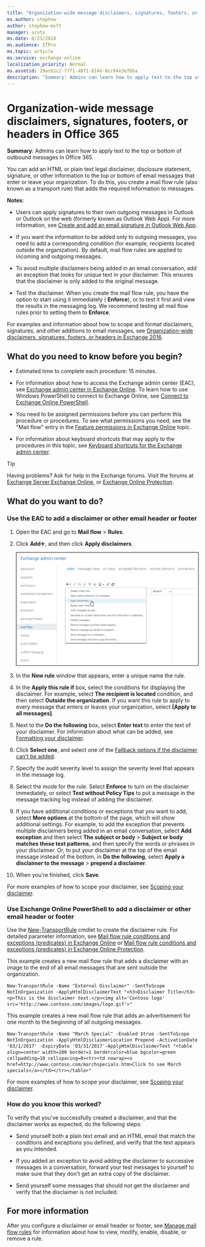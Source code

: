 ```yaml
---
title: "Organization-wide message disclaimers, signatures, footers, or headers in Office 365"
ms.author: stephow
author: stephow-msft
manager: scotv
ms.date: 6/23/2018
ms.audience: ITPro
ms.topic: article
ms.service: exchange-online
localization_priority: Normal
ms.assetid: 29ac61c2-77f1-4071-b14e-8cc64e3e76ba
description: "Summary: Admins can learn how to apply text to the top or bottom of outbound messages in Office 365"
---
```


# Organization-wide message disclaimers, signatures, footers, or headers in Office 365

 **Summary**: Admins can learn how to apply text to the top or bottom of outbound messages in Office 365.
  
You can add an HTML or plain text legal disclaimer, disclosure statement, signature, or other information to the top or bottom of email messages that enter or leave your organization. To do this, you create a mail flow rule (also known as a transport rule) that adds the required information to messages.
  
 **Notes**:
 
- Users can apply signatures to their own outgoing messages in Outlook or Outlook on the web (formerly known as Outlook Web App). For more information, see [Create and add an email signature in Outlook Web App](https://support.office.com/article/0F230564-11B9-4239-83DE-F10CBE4DFDFC).

- If you want the information to be added only to outgoing messages, you need to add a corresponding condition (for example, recipients located outside the organization). By default, mail flow rules are applied to incoming and outgoing messages.
    
- To avoid multiple disclaimers being added in an email conversation, add an exception that looks for unique text in your disclaimer. This ensures that the disclaimer is only added to the original message.
    
- Test the disclaimer. When you create the mail flow rule, you have the option to start using it immediately ( **Enforce**), or to test it first and view the results in the messaging log. We recommend testing all mail flow rules prior to setting them to **Enforce**.
    
For examples and information about how to scope and format disclaimers, signatures, and other additions to email messages, see [Organization-wide disclaimers, signatures, footers, or headers in Exchange 2016](http://technet.microsoft.com/library/e45e33c9-e53b-427c-ada5-70901bc399b8.aspx).


  
## What do you need to know before you begin?

- Estimated time to complete each procedure: 15 minutes.
    
- For information about how to access the Exchange admin center (EAC), see [Exchange admin center in Exchange Online](../../exchange-admin-center.md). To learn how to use Windows PowerShell to connect to Exchange Online, see [Connect to Exchange Online PowerShell](https://go.microsoft.com/fwlink/p/?linkid=396554). 
    
- You need to be assigned permissions before you can perform this procedure or procedures. To see what permissions you need, see the "Mail flow" entry in the [Feature permissions in Exchange Online](../../permissions-exo/feature-permissions.md) topic. 
    
- For information about keyboard shortcuts that may apply to the procedures in this topic, see [Keyboard shortcuts for the Exchange admin center](../../accessibility/keyboard-shortcuts-in-admin-center.md).
    
> [!TIP]
> Having problems? Ask for help in the Exchange forums. Visit the forums at [Exchange Server](https://go.microsoft.com/fwlink/p/?linkId=60612),[Exchange Online](https://go.microsoft.com/fwlink/p/?linkId=267542), or [Exchange Online Protection](https://go.microsoft.com/fwlink/p/?linkId=285351). 
  
## What do you want to do?

### Use the EAC to add a disclaimer or other email header or footer

1. Open the EAC and go to **Mail flow** \> **Rules**.
    
2. Click **Add**![Add Icon](../../media/ITPro_EAC_AddIcon.gif), and then click **Apply disclaimers**.
    
    ![In the Exchange admin center, click Mal flow \> Rules \> Add  to create a rule](../../media/ee818b31-f5a5-40cc-9fe5-6c04f4120716.png)
  
3. In the **New rule** window that appears, enter a unique name the rule. 
    
4. In the **Apply this rule if** box, select the conditions for displaying the disclaimer. For example, select **The recipient is located** condition, and then select **Outside the organization**. If you want this rule to apply to every message that enters or leaves your organization, select **[Apply to all messages]**.
    
5. Next to the **Do the following** box, select **Enter text** to enter the text of your disclaimer. For information about what can be added, see [Formatting your disclaimer](http://technet.microsoft.com/library/e45e33c9-e53b-427c-ada5-70901bc399b8.aspx#FormatDisclaimer).
    
6. Click **Select one**, and select one of the [Fallback options if the disclaimer can't be added](http://technet.microsoft.com/library/e45e33c9-e53b-427c-ada5-70901bc399b8.aspx#FallbackOptions).
    
7. Specify the audit severity level to assign the severity level that appears in the message log.
    
8. Select the mode for the rule. Select **Enforce** to turn on the disclaimer immediately, or select **Test without Policy Tips** to put a message in the message tracking log instead of adding the disclaimer. 
    
9. If you have additional conditions or exceptions that you want to add, select **More options** at the bottom of the page, which will show additional settings. For example, to add the exception that prevents multiple disclaimers being added in an email conversation, select **Add exception** and then select **The subject or body** \> **Subject or body matches these text patterns**, and then specify the words or phrases in your disclaimer. Or, to put your disclaimer at the top of the email message instead of the bottom, in **Do the following**, select **Apply a disclaimer to the message** \> **prepend a disclaimer**.
    
10. When you're finished, click **Save**.
    
For more examples of how to scope your disclaimer, see [Scoping your disclaimer](http://technet.microsoft.com/library/e45e33c9-e53b-427c-ada5-70901bc399b8.aspx#Scoping).
  
### Use Exchange Online PowerShell to add a disclaimer or other email header or footer

Use the [New-TransportRule](http://technet.microsoft.com/library/eb3546bf-ca37-474e-9c22-962fe95af276.aspx) cmdlet to create the disclaimer rule. For detailed parameter information, see [Mail flow rule conditions and exceptions (predicates) in Exchange Online](conditions-and-exceptions.md) or [Mail flow rule conditions and exceptions (predicates) in Exchange Online Protection](http://technet.microsoft.com/library/04edeaba-afd4-4207-b2cb-51bcc44e483c.aspx).
  
This example creates a new mail flow rule that adds a disclaimer with an image to the end of all email messages that are sent outside the organization.
  
```
New-TransportRule -Name "External Disclaimer" -SentToScope NotInOrganization -ApplyHtmlDisclaimerText "<h3>Disclaimer Title</h3><p>This is the disclaimer text.</p><img alt='Contoso logo' src='http://www.contoso.com/images/logo.gif'>"
```

This example creates a new mail flow rule that adds an advertisement for one month to the beginning of all outgoing messages.
  
```
New-TransportRule -Name "March Special" -Enabled $true -SentToScope NotInOrganization -ApplyHtmlDisclaimerLocation Prepend -ActivationDate '03/1/2017' -ExpiryDate '03/31/2017'-ApplyHtmlDisclaimerText "<table align=center width=200 border=1 bordercolor=blue bgcolor=green cellpadding=10 cellspacing=0><tr><td nowrap><a href=http://www.contoso.com/marchspecials.htm>Click to see March specials</a></td></tr></table>"
```

For more examples of how to scope your disclaimer, see [Scoping your disclaimer](http://technet.microsoft.com/library/e45e33c9-e53b-427c-ada5-70901bc399b8.aspx#Scoping).
  
### How do you know this worked?

To verify that you've successfully created a disclaimer, and that the disclaimer works as expected, do the following steps:
  
- Send yourself both a plain text email and an HTML email that match the conditions and exceptions you defined, and verify that the text appears as you intended.
    
- If you added an exception to avoid adding the disclaimer to successive messages in a conversation, forward your test messages to yourself to make sure that they don't get an extra copy of the disclaimer.
    
- Send yourself some messages that should not get the disclaimer and verify that the disclaimer is not included.
    
## For more information

After you configure a disclaimer or email header or footer, see [Manage mail flow rules](manage-mail-flow-rules.md) for information about how to view, modify, enable, disable, or remove a rule. 
  

